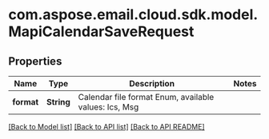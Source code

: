 
# com.aspose.email.cloud.sdk.model.MapiCalendarSaveRequest

## Properties
Name | Type | Description | Notes
------------ | ------------- | ------------- | -------------
**format** | **String** | Calendar file format Enum, available values: Ics, Msg | 


[[Back to Model list]](README.md#documentation-for-models) [[Back to API list]](README.md#documentation-for-api-endpoints) [[Back to API README]](README.md)

